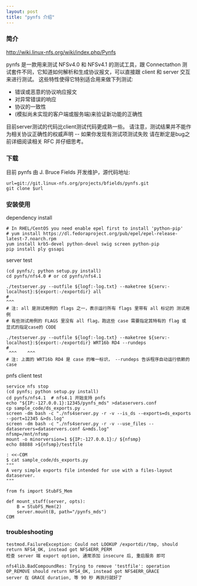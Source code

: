 ```yaml
---
layout: post
title: "pynfs 介绍"
---
```


### 简介
http://wiki.linux-nfs.org/wiki/index.php/Pynfs

pynfs 是一款用来测试 NFSv4.0 和 NFSv4.1 的测试工具，跟 Connectathon 测试套件不同，它知道如何解析和生成协议报文，可以直接跟 client 和 server 交互来进行测试。
这些特性使得它特别适合用来做下列测试:
 - 错误或恶意的协议响应报文
 - 对异常错误的响应
 - 协议的一致性
 - (模拟尚未实现的客户端或服务端)来验证新功能的正确性

目前server测试的代码比client测试代码更成熟一些。
请注意，测试结果并不能作为相关协议正确性的权威声明 -- 如果你发现有测试项测试失败 请在断定是bug之前详细阅读相关 RFC 并仔细思考。

### 下载
目前 pynfs 由 J. Bruce Fields 开发维护，源代码地址:
```
url=git://git.linux-nfs.org/projects/bfields/pynfs.git
git clone $url
```

### 安装使用
dependency install
```
# In RHEL/CentOS you need enable epel first to install 'python-pip'
# yum install https://dl.fedoraproject.org/pub/epel/epel-release-latest-7.noarch.rpm
yum install krb5-devel python-devel swig screen python-pip
pip install ply gssapi
```

server test
```
(cd pynfs/; python setup.py install)
cd pynfs/nfs4.0 # or cd pynfs/nfs4.1

./testserver.py --outfile ${logf:-log.txt} --maketree ${serv:-localhost}:${export:-/exportdir} all
#                                                                                              ^^^
# 注: all 是测试用例的 flags 之一，表示运行所有 flags 里带有 all 标记的 测试用例
# 有些测试用例的 FLAGS 里没有 all flag，跑这些 case 需要指定其特有的 flag 或 显式的指定case的 CODE

./testserver.py --outfile ${logf:-log.txt} --maketree ${serv:-localhost}:${export:-/exportdir} WRT16b RD4 --rundeps
#                                                                                              ^^^    ^^^
# 注: 上面的 WRT16b RD4 是 case 的唯一标识， --rundeps 告诉程序自动运行依赖的 case 
```

pnfs client test
```
service nfs stop
(cd pynfs; python setup.py install)
cd pynfs/nfs4.1  # nfs4.1 开始支持 pnfs
echo "${IP:-127.0.0.1}:12345/pynfs_mds" >dataservers.conf
cp sample_code/ds_exports.py .
screen -dm bash -c "./nfs4server.py -r -v --is_ds --exports=ds_exports --port=12345 &>ds.log"
screen -dm bash -c "./nfs4server.py -r -v --use_files --dataservers=dataservers.conf &>mds.log"
nfsmp=/mnt/nfsmp
mount -o minorversion=1 ${IP:-127.0.0.1}:/ ${nfsmp}
echo 88888 >${nfsmp}/testfile
```

```
: <<-COM
$ cat sample_code/ds_exports.py 
"""
A very simple exports file intended for use with a files-layout dataserver.
"""

from fs import StubFS_Mem

def mount_stuff(server, opts):
    B = StubFS_Mem(2)
    server.mount(B, path="/pynfs_mds")
COM
```

### troubleshooting
```
testmod.FailureException: Could not LOOKUP /exportdir/tmp, should return NFS4_OK, instead got NFS4ERR_PERM
检查 server 端 export option, 通常添加 insecure 后, 重启服务 即可
```

```
nfs4lib.BadCompoundRes: Trying to remove 'testfile': operation OP_REMOVE should return NFS4_OK, instead got NFS4ERR_GRACE
server 在 GRACE duration, 等 90 秒 再执行就好了
```
